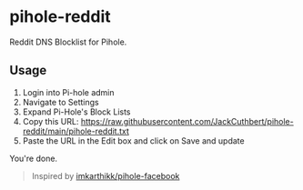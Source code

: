 # pihole-reddit

Reddit DNS Blocklist for Pihole.

## Usage

1. Login into Pi-hole admin
2. Navigate to Settings
3. Expand Pi-Hole's Block Lists
4. Copy this URL: https://raw.githubusercontent.com/JackCuthbert/pihole-reddit/main/pihole-reddit.txt
5. Paste the URL in the Edit box and click on Save and update

You're done.

> Inspired by [imkarthikk/pihole-facebook](https://github.com/imkarthikk/pihole-facebook)
